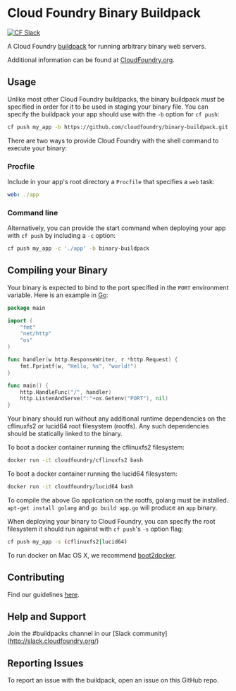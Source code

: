 # Cloud Foundry Binary Buildpack
[![CF Slack](https://s3.amazonaws.com/buildpacks-assets/buildpacks-slack.svg)](http://slack.cloudfoundry.org)

A Cloud Foundry [buildpack](http://docs.cloudfoundry.org/buildpacks/) for running arbitrary binary web servers.

Additional information can be found at [CloudFoundry.org](http://docs.cloudfoundry.org/buildpacks/).

## Usage

Unlike most other Cloud Foundry buildpacks, the binary buildpack *must* be specified in order for it to be used in staging your binary file. You can specify the buildpack your app should use with the `-b` option for `cf push`:

```bash
cf push my_app -b https://github.com/cloudfoundry/binary-buildpack.git
```

There are two ways to provide Cloud Foundry with the shell command to execute your binary:

### Procfile

Include in your app's root directory a `Procfile` that specifies a `web` task:

```yaml
web: ./app
```

### Command line

Alternatively, you can provide the start command when deploying your app with `cf push` by including a `-c` option:

```bash
cf push my_app -c './app' -b binary-buildpack
```

## Compiling your Binary

Your binary is expected to bind to the port specified in the `PORT` environment variable. Here is an example in [Go](https://golang.org/):

```go
package main

import (
	"fmt"
	"net/http"
	"os"
)

func handler(w http.ResponseWriter, r *http.Request) {
	fmt.Fprintf(w, "Hello, %s", "world!")
}

func main() {
	http.HandleFunc("/", handler)
	http.ListenAndServe(":"+os.Getenv("PORT"), nil)
}
```

Your binary should run without any additional runtime dependencies on the cflinuxfs2 or lucid64 root filesystem (rootfs). Any such dependencies should be statically linked to the binary.

To boot a docker container running the cflinuxfs2 filesystem:

```bash
docker run -it cloudfoundry/cflinuxfs2 bash
```

To boot a docker container running the lucid64 filesystem:

```bash
docker run -it cloudfoundry/lucid64 bash
```

To compile the above Go application on the rootfs, golang must be installed. `apt-get install golang` and `go build app.go` will produce an `app` binary.

When deploying your binary to Cloud Foundry, you can specify the root filesystem it should run against with `cf push`'s `-s` option flag:

```bash
cf push my_app -s (cflinuxfs2|lucid64)
```

To run docker on Mac OS X, we recommend [boot2docker](http://boot2docker.io/).

## Contributing

Find our guidelines [here](./CONTRIBUTING.md).

## Help and Support

Join the #buildpacks channel in our [Slack community] (http://slack.cloudfoundry.org/) 

## Reporting Issues

To report an issue with the buildpack, open an issue on this GitHub repo.
